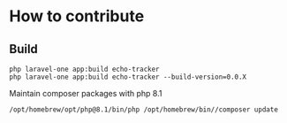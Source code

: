 # How to contribute

## Build

```shell
php laravel-one app:build echo-tracker
php laravel-one app:build echo-tracker --build-version=0.0.X
```

Maintain composer packages with php 8.1

```bash
/opt/homebrew/opt/php@8.1/bin/php /opt/homebrew/bin//composer update
```
